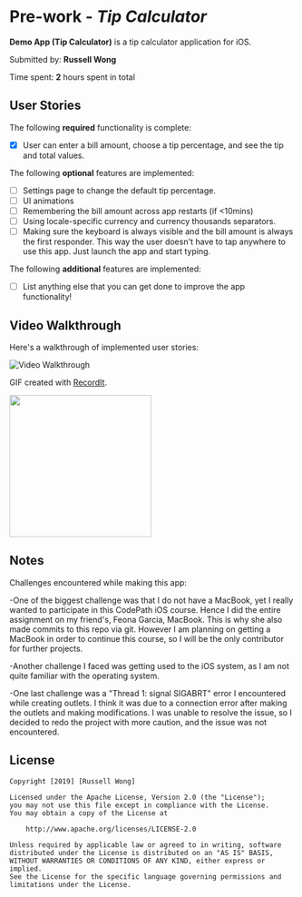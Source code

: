 # Pre-work - *Tip Calculator*

**Demo App (Tip Calculator)** is a tip calculator application for iOS.

Submitted by: **Russell Wong**

Time spent: **2** hours spent in total

## User Stories

The following **required** functionality is complete:

* [x] User can enter a bill amount, choose a tip percentage, and see the tip and total values.

The following **optional** features are implemented:
* [ ] Settings page to change the default tip percentage.
* [ ] UI animations
* [ ] Remembering the bill amount across app restarts (if <10mins)
* [ ] Using locale-specific currency and currency thousands separators.
* [ ] Making sure the keyboard is always visible and the bill amount is always the first responder. This way the user doesn't have to tap anywhere to use this app. Just launch the app and start typing.

The following **additional** features are implemented:

- [ ] List anything else that you can get done to improve the app functionality!

## Video Walkthrough 

Here's a walkthrough of implemented user stories:

<img src='http://i.imgur.com/link/to/your/gif/file.gif' title='Video Walkthrough' width='' alt='Video Walkthrough' />

GIF created with [RecordIt](http://www.recordit.co).

<img src="http://g.recordit.co/rpO0uFMVbK.gif" width=250><br>

## Notes

Challenges encountered while making this app:

-One of the biggest challenge was that I do not have a MacBook, yet I really wanted to participate in this CodePath iOS course. Hence I did the entire assignment on my friend's, Feona Garcia, MacBook. This is why she also made commits to this repo via git. However I am planning on getting a MacBook in order to continue this course, so I will be the only contributor for further projects.

-Another challenge I faced was getting used to the iOS system, as I am not quite familiar with the operating system.

-One last challenge was a "Thread 1: signal SIGABRT" error I encountered while creating outlets. I think it was due to a connection error after making the outlets and making modifications. I was unable to resolve the issue, so I decided to redo the project with more caution, and the issue was not encountered.


## License

    Copyright [2019] [Russell Wong]

    Licensed under the Apache License, Version 2.0 (the "License");
    you may not use this file except in compliance with the License.
    You may obtain a copy of the License at

        http://www.apache.org/licenses/LICENSE-2.0

    Unless required by applicable law or agreed to in writing, software
    distributed under the License is distributed on an "AS IS" BASIS,
    WITHOUT WARRANTIES OR CONDITIONS OF ANY KIND, either express or implied.
    See the License for the specific language governing permissions and
    limitations under the License.

